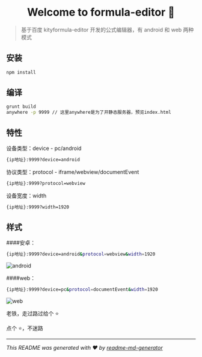 <h1 align="center">Welcome to formula-editor 👋</h1>

> 基于百度 kityformula-editor 开发的公式编辑器，有 android 和 web 两种模式

## 安装

```sh
npm install
```

## 编译

```sh
grunt build
anywhere -p 9999 // 这里anywhere是为了开静态服务器，预览index.html
```

## 特性

设备类型：device - pc/android

```sh
{ip地址}:9999?device=android
```

协议类型：protocol - iframe/webview/documentEvent

```sh
{ip地址}:9999?protocol=webview
```

设备宽度：width

```sh
{ip地址}:9999?width=1920
```

## 样式

####安卓：

```sh
{ip地址}:9999?device=android&protocol=webview&width=1920
```

![android](https://github.com/SugarTurboS/Formula-Editor/blob/dev-2.0.19/images/android.png)

####web：

```sh
{ip地址}:9999?device=pc&protocol=documentEvent&width=1920
```

![web](https://github.com/SugarTurboS/Formula-Editor/blob/dev-2.0.19/images/web.png)

老铁，走过路过给个 ⭐️

点个 ⭐️，不迷路

---

_This README was generated with ❤️ by [readme-md-generator](https://github.com/kefranabg/readme-md-generator)_
